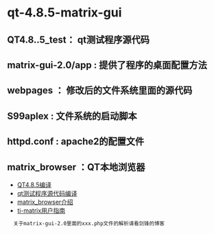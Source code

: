 # qt-4.8.5-matrix-gui

## QT4.8..5_test：        qt测试程序源代码
## matrix-gui-2.0/app  : 提供了程序的桌面配置方法
## webpages            ： 修改后的文件系统里面的源代码
## S99aplex            :  文件系统的启动脚本
## httpd.conf          :  apache2的配置文件
## matrix_browser      ：QT本地浏览器

* [QT4.8.5编译](https://www.cnblogs.com/chenfulin5/p/6958560.html)
* [qt测试程序源代码编译](https://www.cnblogs.com/chenfulin5/p/7009012.html)
* [matrix_browser介绍](https://www.cnblogs.com/zengjfgit/p/4609623.html)
* [ti-matrix用户指南](http://processors.wiki.ti.com/index.php/Matrix_Users_Guide)

```sh
  关于matrix-gui-2.0里面的xxx.php文件的解析请看剑锋的博客
```
